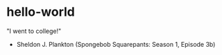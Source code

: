 # hello-world

"I went to college!" 
- Sheldon J. Plankton
(Spongebob Squarepants: Season 1, Episode 3b)
